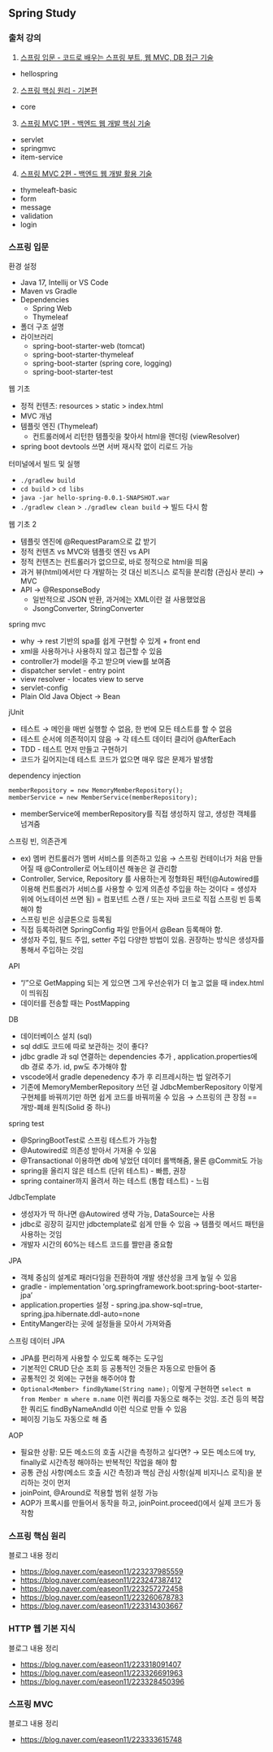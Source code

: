 ## Spring Study

### 출처 강의

1. [스프링 입문 - 코드로 배우는 스프링 부트, 웹 MVC, DB 접근 기술](https://www.inflearn.com/course/스프링-입문-스프링부트)

- hellospring

2. [스프링 핵심 원리 - 기본편](https://www.inflearn.com/course/스프링-핵심-원리-기본편)

- core

3. [스프링 MVC 1편 - 백엔드 웹 개발 핵심 기술](https://www.inflearn.com/course/스프링-mvc-1)

- servlet
- springmvc
- item-service

4. [스프링 MVC 2편 - 백엔드 웹 개발 활용 기술](https://www.inflearn.com/course/스프링-mvc-1)

- thymeleaft-basic
- form
- message
- validation
- login

### 스프링 입문

환경 설정

- Java 17, Intellij or VS Code
- Maven vs Gradle
- Dependencies
  - Spring Web
  - Thymeleaf
- 폴더 구조 설명
- 라이브러리
  - spring-boot-starter-web (tomcat)
  - spring-boot-starter-thymeleaf
  - spring-boot-starter (spring core, logging)
  - spring-boot-starter-test

웹 기초

- 정적 컨텐츠: resources > static > index.html
- MVC 개념
- 템플릿 엔진 (Thymeleaf)
  - 컨트롤러에서 리턴한 템플릿을 찾아서 html을 렌더링 (viewResolver)
- spring boot devtools 쓰면 서버 재시작 없이 리로드 가능

터미널에서 빌드 및 실행

- `./gradlew build`
- `cd build` > `cd libs`
- `java -jar hello-spring-0.0.1-SNAPSHOT.war`
- `./gradlew clean` > `./gradlew clean build` → 빌드 다시 함

웹 기초 2

- 템플릿 엔진에 @RequestParam으로 값 받기
- 정적 컨텐츠 vs MVC와 템플릿 엔진 vs API
- 정적 컨텐츠는 컨트롤러가 없으므로, 바로 정적으로 html을 띄움
- 과거 뷰(html)에서만 다 개발하는 것 대신 비즈니스 로직을 분리함 (관심사 분리) → MVC
- API → @ResponseBody
  - 일반적으로 JSON 반환, 과거에는 XML이란 걸 사용했었음
  - JsongConverter, StringConverter

spring mvc

- why → rest 기반의 spa를 쉽게 구현할 수 있게 + front end
- xml을 사용하거나 사용하지 않고 접근할 수 있음
- controller가 model을 주고 받으며 view를 보여줌
- dispatcher servlet - entry point
- view resolver - locates view to serve
- servlet-config
- Plain Old Java Object → Bean

jUnit

- 테스트 → 메인을 매번 실행할 수 없음, 한 번에 모든 테스트를 할 수 없음
- 테스트 순서에 의존적이지 않음 → 각 테스트 데이터 클리어 @AfterEach
- TDD - 테스트 먼저 만들고 구현하기
- 코드가 길어지는데 테스트 코드가 없으면 매우 많은 문제가 발생함

dependency injection

```
memberRepository = new MemoryMemberRepository();
memberService = new MemberService(memberRepository);
```

- memberService에 memberRepository를 직접 생성하지 않고, 생성한 객체를 넘겨줌

스프링 빈, 의존관계

- ex) 멤버 컨트롤러가 멤버 서비스를 의존하고 있음 → 스프링 컨테이너가 처음 만들어질 때 @Controller로 어노테이션 해놓은 걸 관리함
- Controller, Service, Repository 를 사용하는게 정형화된 패턴(@Autowired를 이용해 컨트롤러가 서비스를 사용할 수 있게 의존성 주입을 하는 것이다 = 생성자 위에 어노테이션 쓰면 됨) = 컴포넌트 스캔 / 또는 자바 코드로 직접 스프링 빈 등록해야 함
- 스프링 빈은 싱글톤으로 등록됨
- 직접 등록하려면 SpringConfig 파일 만들어서 @Bean 등록해야 함.
- 생성자 주입, 필드 주입, setter 주입 다양한 방법이 있음. 권장하는 방식은 생성자를 통해서 주입하는 것임

API

- “/”으로 GetMapping 되는 게 있으면 그게 우선순위가 더 높고 없을 때 index.html이 띄워짐
- 데이터를 전송할 때는 PostMapping

DB

- 데이터베이스 설치 (sql)
- sql ddl도 코드에 따로 보관하는 것이 좋다?
- jdbc gradle 과 sql 연결하는 dependencies 추가 , application.properties에 db 경로 추가. id, pw도 추가해야 함
- vscode에서 gradle depenedency 추가 후 리프레시하는 법 알려주기
- 기존에 MemoryMemberRepository 쓰던 걸 JdbcMemberRepository 이렇게 구현체를 바꿔끼기만 하면 쉽게 코드를 바꿔끼울 수 있음 → 스프링의 큰 장점 == 개방-폐쇄 원칙(Solid 중 하나)

spring test

- @SpringBootTest로 스프링 테스트가 가능함
- @Autowired로 의존성 받아서 가져올 수 있움
- @Transactional 이용하면 db에 넣었던 데이터 롤백해줌, 물론 @Commit도 가능
- spring을 올리지 않은 테스트 (단위 테스트) - 빠름, 권장
- spring container까지 올려서 하는 테스트 (통합 테스트) - 느림

JdbcTemplate

- 생성자가 딱 하나면 @Autowired 생략 가능, DataSource는 사용
- jdbc로 굉장히 길지만 jdbctemplate로 쉽게 만들 수 있음 → 템플릿 메서드 패턴을 사용하는 것임
- 개발자 시간의 60%는 테스트 코드를 짤만큼 중요함

JPA

- 객체 중심의 설계로 패러다임을 전환하여 개발 생산성을 크게 높일 수 있음
- gradle - implementation 'org.springframework.boot:spring-boot-starter-jpa’
- application.properties 설정 - spring.jpa.show-sql=true, spring.jpa.hibernate.ddl-auto=none
- EntityManger라는 곳에 설정들을 모아서 가져와줌

스프링 데이터 JPA

- JPA를 편리하게 사용할 수 있도록 해주는 도구임
- 기본적인 CRUD 단순 조회 등 공통적인 것들은 자동으로 만들어 줌
- 공통적인 것 외에는 구현을 해주어야 함
- `Optional<Member> findByName(String name);` 이렇게 구현하면 `select m from Member m where m.name` 이런 쿼리를 자동으로 해주는 것임. 조건 등의 복잡한 쿼리도 findByNameAndId 이런 식으로 만들 수 있음
- 페이징 기능도 자동으로 해 줌

AOP

- 필요한 상황: 모든 메소드의 호출 시간을 측정하고 싶다면? → 모든 메소드에 try, finally로 시간측정 해야하는 반복적인 작업을 해야 함
- 공통 관심 사항(메소드 호출 시간 측정)과 핵심 관심 사항(실제 비지니스 로직)을 분리하는 것이 먼저
- joinPoint, @Around로 적용할 범위 설정 가능
- AOP가 프록시를 만들어서 동작을 하고, joinPoint.proceed()에서 실제 코드가 동작함

### 스프링 핵심 원리

블로그 내용 정리

- https://blog.naver.com/easeon11/223237985559
- https://blog.naver.com/easeon11/223247387412
- https://blog.naver.com/easeon11/223257272458
- https://blog.naver.com/easeon11/223260678783
- https://blog.naver.com/easeon11/223314303667

### HTTP 웹 기본 지식

블로그 내용 정리

- https://blog.naver.com/easeon11/223318091407
- https://blog.naver.com/easeon11/223326691963
- https://blog.naver.com/easeon11/223328450396

### 스프링 MVC

블로그 내용 정리

- https://blog.naver.com/easeon11/223333615748

